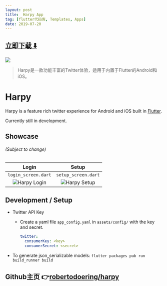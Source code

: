 ```yaml
---
layout: post
title:  Harpy App
tag: [flutter代码库, Templates, Apps]
date: 2019-07-20
---
```


 


## [立即下载 ️⬇️ ](https://codeload.github.com/robertodoering/harpy/zip/master) 


 
![](https://flutterawesome.com/content/images/2019/07/harpy.jpg)
 
>
> Harpy是一款功能丰富的Twitter体验，适用于内置于Flutter的Android和iOS。
>

 
# Harpy

Harpy is a feature rich twitter experience for Android and iOS built in [Flutter](https://flutter.dev/).

Currently still in development.

Showcase
---
###### (Subject to change)

| Login | Setup |
| :---: | :---: |
| `login_screen.dart` | `setup_screen.dart` |
| ![Harpy Login](https://raw.githubusercontent.com/robertodoering/harpy/master/media/harpy_login.gif)  | ![Harpy Setup](https://raw.githubusercontent.com/robertodoering/harpy/master/media/harpy_setup.gif)  |

Development / Setup
---

- Twitter API Key
	- Create a yaml file `app_config.yaml` in `assets/config/` with the key and secret.
		```yaml
		twitter:
		  consumerKey: <key>
		  consumerSecret: <secret>
		```

- To generate json_serializable models:
`flutter packages pub run build_runner build`


## Github主页 👉[robertodoering/harpy](http://github.com/robertodoering/harpy)